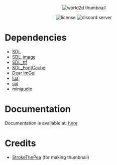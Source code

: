 <p align="center">
  <img src="https://user-images.githubusercontent.com/67073659/176761540-b63b61b9-ebcf-47a4-a437-3a0177f88168.png" alt="world2d thumbnail">
</p>

<p align="center">
  <img src="https://img.shields.io/github/license/WhoIsDanixHuh/world2d?style=for-the-badge" alt="license">
  <img src="https://img.shields.io/discord/996825214119858176?label=world2d%20Discord%20Server&style=for-the-badge" alt="discord server">
</p>

# Dependencies
- [SDL](https://github.com/libsdl-org/SDL)
- [SDL_image](https://github.com/libsdl-org/SDL_image)
- [SDL_ttf](https://github.com/libsdl-org/SDL_ttf)
- [SDL_FontCache](https://github.com/grimfang4/SDL_FontCache)
- [Dear ImGui](https://github.com/ocornut/imgui)
- [lua](https://github.com/lua/lua)
- [sol](https://github.com/ThePhD/sol2)
- [miniaudio](https://github.com/mackron/miniaudio)

# Documentation
Documentation is available at: [here](https://whoisdanixhuh.github.io/world2d)

# Credits
- [StrokeThePea](https://github.com/StrokeThePea) (for making thumbnail)
